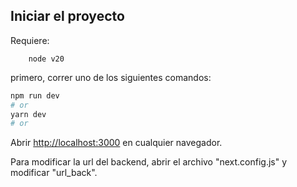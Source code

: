 ## Iniciar el proyecto

Requiere:
```
    node v20
```
primero, correr uno de los siguientes comandos:

```bash
npm run dev
# or
yarn dev
# or
```

Abrir [http://localhost:3000](http://localhost:3000) en cualquier navegador.

Para modificar la url del backend, abrir el archivo "next.config.js" y modificar "url_back". 